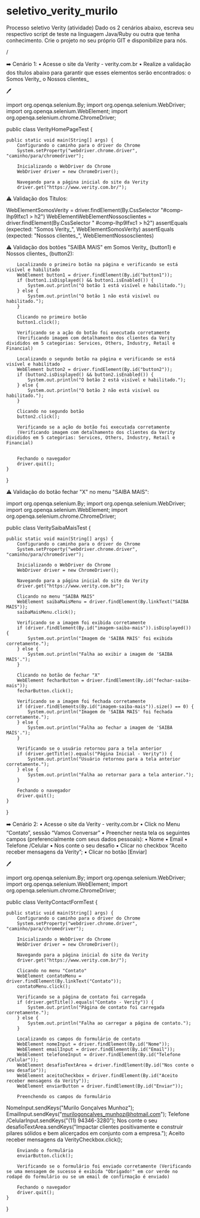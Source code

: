 # seletivo_verity_murilo
Processo seletivo Verity (atividade)
Dado os 2 cenários abaixo, escreva seu respectivo script de teste na linguagem Java/Ruby ou outra que tenha conhecimento. Crie o projeto no seu próprio GIT e disponibilize para nós.

/

➡️ Cenário 1:
• Acesse o site da Verity - verity.com.br
• Realize a validação dos títulos abaixo para garantir que esses elementos serão encontrados:
o Somos Verity_
o Nossos clientes_

🖊

import org.openqa.selenium.By;
import org.openqa.selenium.WebDriver;
import org.openqa.selenium.WebElement;
import org.openqa.selenium.chrome.ChromeDriver;

public class VerityHomePageTest {

    public static void main(String[] args) {
        Configurando o caminho para o driver do Chrome
        System.setProperty("webdriver.chrome.driver", "caminho/para/chromedriver");

        Inicializando o WebDriver do Chrome
        WebDriver driver = new ChromeDriver();

        Navegando para a página inicial do site da Verity
        driver.get("https://www.verity.com.br/");

⚠️ Validação dos Títulos:

WebElementSomosVerity = driver.findElement(By.CssSelector
"#comp-lhp9lfxc1 > h2")
WebElementWebElementNossosclientes = driver.findElement(By.CssSelector "
#comp-lhp9lfxc1 > h2")
assertEquals (expected: "Somos Verity_", WebElementSomosVerity)
assertEquals (expected: "Nossos clientes_", WebElementNossosclientes)

⚠️ Validação dos botões "SAIBA MAIS" em Somos Verity_ (button1) e Nossos clientes_ (button2):


        Localizando o primeiro botão na página e verificando se está visível e habilitado
        WebElement button1 = driver.findElement(By.id("button1"));
        if (button1.isDisplayed() && button1.isEnabled()) {
            System.out.println("O botão 1 está visível e habilitado.");
        } else {
            System.out.println("O botão 1 não está visível ou habilitado.");
        }

        Clicando no primeiro botão
        button1.click();

        Verificando se a ação do botão foi executada corretamente
        (Verificando imagem com detalhamento dos clientes da Verity divididos em 5 categorias: Services, Others, Industry, Retail e Financial)

        Localizando o segundo botão na página e verificando se está visível e habilitado
        WebElement button2 = driver.findElement(By.id("button2"));
        if (button2.isDisplayed() && button2.isEnabled()) {
            System.out.println("O botão 2 está visível e habilitado.");
        } else {
            System.out.println("O botão 2 não está visível ou habilitado.");
        }

        Clicando no segundo botão
        button2.click();

        Verificando se a ação do botão foi executada corretamente
        (Verificando imagem com detalhamento dos clientes da Verity divididos em 5 categorias: Services, Others, Industry, Retail e Financial)


        Fechando o navegador
        driver.quit();
    }
}

⚠️ Validação do botão fechar "X" no menu "SAIBA MAIS":

import org.openqa.selenium.By;
import org.openqa.selenium.WebDriver;
import org.openqa.selenium.WebElement;
import org.openqa.selenium.chrome.ChromeDriver;

public class VeritySaibaMaisTest {

    public static void main(String[] args) {
        Configurando o caminho para o driver do Chrome
        System.setProperty("webdriver.chrome.driver", "caminho/para/chromedriver");

        Inicializando o WebDriver do Chrome
        WebDriver driver = new ChromeDriver();

        Navegando para a página inicial do site da Verity
        driver.get("https://www.verity.com.br");

        Clicando no menu "SAIBA MAIS"
        WebElement saibaMaisMenu = driver.findElement(By.linkText("SAIBA MAIS"));
        saibaMaisMenu.click();

        Verificando se a imagem foi exibida corretamente
        if (driver.findElement(By.id("imagem-saiba-mais")).isDisplayed()) {
            System.out.println("Imagem de 'SAIBA MAIS' foi exibida corretamente.");
        } else {
            System.out.println("Falha ao exibir a imagem de 'SAIBA MAIS'.");
        }

        Clicando no botão de fechar "X"
        WebElement fecharButton = driver.findElement(By.id("fechar-saiba-mais"));
        fecharButton.click();

        Verificando se a imagem foi fechada corretamente
        if (driver.findElements(By.id("imagem-saiba-mais")).size() == 0) {
            System.out.println("Imagem de 'SAIBA MAIS' foi fechada corretamente.");
        } else {
            System.out.println("Falha ao fechar a imagem de 'SAIBA MAIS'.");
        }

        Verificando se o usuário retornou para a tela anterior
        if (driver.getTitle().equals("Página Inicial - Verity")) {
            System.out.println("Usuário retornou para a tela anterior corretamente.");
        } else {
            System.out.println("Falha ao retornar para a tela anterior.");
        }

        Fechando o navegador
        driver.quit();
    }
}



➡️ Cenário 2:
• Acesse o site da Verity - verity.com.br
• Click no Menu “Contato”, sessão “Vamos Conversar”
• Preencher nesta tela os seguintes campos (preferencialmente com seus dados pessoais):
▪ Nome
▪ Email
▪ Telefone /Celular
▪ Nos conte o seu desafio
▪ Clicar no checkbox “Aceito receber mensagens da Verity”;
▪ Clicar no botão [Enviar]

🖊

import org.openqa.selenium.By;
import org.openqa.selenium.WebDriver;
import org.openqa.selenium.WebElement;
import org.openqa.selenium.chrome.ChromeDriver;

public class VerityContactFormTest {

    public static void main(String[] args) {
        Configurando o caminho para o driver do Chrome
        System.setProperty("webdriver.chrome.driver", "caminho/para/chromedriver");

        Inicializando o WebDriver do Chrome
        WebDriver driver = new ChromeDriver();

        Navegando para a página inicial do site da Verity
        driver.get("https://www.verity.com.br/");

        Clicando no menu "Contato"
        WebElement contatoMenu = driver.findElement(By.linkText("Contato"));
        contatoMenu.click();

        Verificando se a página de contato foi carregada
        if (driver.getTitle().equals("Contato - Verity")) {
            System.out.println("Página de contato foi carregada corretamente.");
        } else {
            System.out.println("Falha ao carregar a página de contato.");
        }

        Localizando os campos do formulário de contato
        WebElement nomeInput = driver.findElement(By.id("Nome"));
        WebElement emailInput = driver.findElement(By.id("Email"));
        WebElement telefoneInput = driver.findElement(By.id("Telefone /Celular"));
        WebElement desafioTextArea = driver.findElement(By.id("Nos conte o seu desafio"));
        WebElement aceitoCheckbox = driver.findElement(By.id("Aceito receber mensagens da Verity"));
        WebElement enviarButton = driver.findElement(By.id("Enviar"));

        Preenchendo os campos do formulário
NomeInput.sendKeys("Murilo Gonçalves Munhoz"); EmailInput.sendKeys("murilogoncalves_munhoz@hotmail.com");
Telefone /CelularInput.sendKeys("(11) 94346-3280");
Nos conte o seu desafioTextArea.sendKeys("Impactar clientes positivamente e construir pilares sólidos e bem alicerçados em conjunto com a empresa.");
Aceito receber mensagens da VerityCheckbox.click();

        Enviando o formulário
        enviarButton.click();

        Verificando se o formulário foi enviado corretamente (Verificando se uma mensagem de sucesso é exibida "Obrigado!" em cor verde no rodapé do formulário ou se um email de confirmação é enviado)

        Fechando o navegador
        driver.quit();
    }
}
